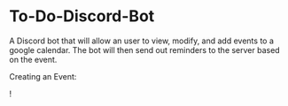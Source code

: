 # To-Do-Discord-Bot
A Discord bot that will allow an user to view, modify, and add events to a google calendar.
The bot will then send out reminders to the server based on the event.

Creating an Event:

!


